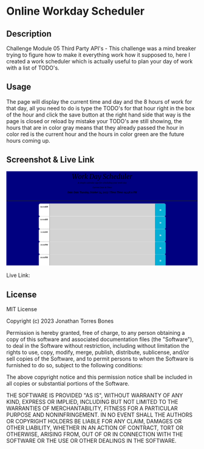 # Online Workday Scheduler

## Description

Challenge Module 05 Third Party API's - This challenge was a mind breaker trying to figure how to make it everything work how it supposed to, here I created a work scheduler which is actually useful to plan your day of work with a list of TODO's.

## Usage

The page will display the current time and day and the 8 hours of work for that day, all you need to do is type the TODO's for that hour right in the box of the hour and click the save button at the right hand side that way is the page is closed or reload by mistake your TODO's are still showing, the hours that are in color gray means that they already passed the hour in color red is the current hour and the hours in color green are the future hours coming up.

## Screenshot & Live Link

![Alt text](image.png)

Live Link: 

## License

MIT License

Copyright (c) 2023 Jonathan Torres Bones

Permission is hereby granted, free of charge, to any person obtaining a copy
of this software and associated documentation files (the "Software"), to deal
in the Software without restriction, including without limitation the rights
to use, copy, modify, merge, publish, distribute, sublicense, and/or sell
copies of the Software, and to permit persons to whom the Software is
furnished to do so, subject to the following conditions:

The above copyright notice and this permission notice shall be included in all
copies or substantial portions of the Software.

THE SOFTWARE IS PROVIDED "AS IS", WITHOUT WARRANTY OF ANY KIND, EXPRESS OR
IMPLIED, INCLUDING BUT NOT LIMITED TO THE WARRANTIES OF MERCHANTABILITY,
FITNESS FOR A PARTICULAR PURPOSE AND NONINFRINGEMENT. IN NO EVENT SHALL THE
AUTHORS OR COPYRIGHT HOLDERS BE LIABLE FOR ANY CLAIM, DAMAGES OR OTHER
LIABILITY, WHETHER IN AN ACTION OF CONTRACT, TORT OR OTHERWISE, ARISING FROM,
OUT OF OR IN CONNECTION WITH THE SOFTWARE OR THE USE OR OTHER DEALINGS IN THE
SOFTWARE.
